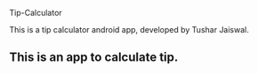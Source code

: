 
Tip-Calculator

This is a tip calculator android app, developed by Tushar Jaiswal.
## This is an app to calculate tip.
